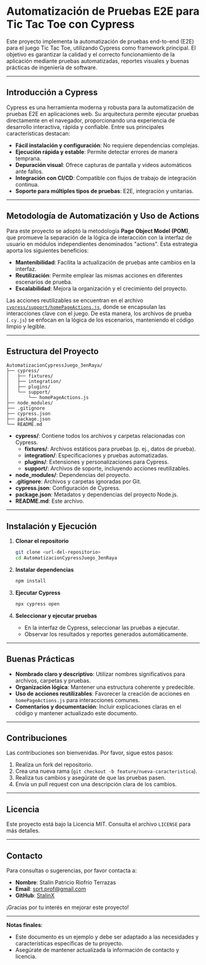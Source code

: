 # Automatización de Pruebas E2E para Tic Tac Toe con Cypress

Este proyecto implementa la automatización de pruebas end-to-end (E2E) para el juego Tic Tac Toe, utilizando Cypress como framework principal. El objetivo es garantizar la calidad y el correcto funcionamiento de la aplicación mediante pruebas automatizadas, reportes visuales y buenas prácticas de ingeniería de software.

---

## Introducción a Cypress

Cypress es una herramienta moderna y robusta para la automatización de pruebas E2E en aplicaciones web. Su arquitectura permite ejecutar pruebas directamente en el navegador, proporcionando una experiencia de desarrollo interactiva, rápida y confiable. Entre sus principales características destacan:

- **Fácil instalación y configuración**: No requiere dependencias complejas.
- **Ejecución rápida y estable**: Permite detectar errores de manera temprana.
- **Depuración visual**: Ofrece capturas de pantalla y videos automáticos ante fallos.
- **Integración con CI/CD**: Compatible con flujos de trabajo de integración continua.
- **Soporte para múltiples tipos de pruebas**: E2E, integración y unitarias.

---

## Metodología de Automatización y Uso de Actions

Para este proyecto se adoptó la metodología **Page Object Model (POM)**, que promueve la separación de la lógica de interacción con la interfaz de usuario en módulos independientes denominados "actions". Esta estrategia aporta los siguientes beneficios:

- **Mantenibilidad**: Facilita la actualización de pruebas ante cambios en la interfaz.
- **Reutilización**: Permite emplear las mismas acciones en diferentes escenarios de prueba.
- **Escalabilidad**: Mejora la organización y el crecimiento del proyecto.

Las acciones reutilizables se encuentran en el archivo [`cypress/support/homePageActions.js`](cypress/support/homePageActions.js), donde se encapsulan las interacciones clave con el juego. De esta manera, los archivos de prueba (`.cy.js`) se enfocan en la lógica de los escenarios, manteniendo el código limpio y legible.

---

## Estructura del Proyecto

```plaintext
AutomatizacionCypressJuego_3enRaya/
├── cypress/
│   ├── fixtures/
│   ├── integration/
│   ├── plugins/
│   └── support/
│       └── homePageActions.js
├── node_modules/
├── .gitignore
├── cypress.json
├── package.json
└── README.md
```

- **cypress/**: Contiene todos los archivos y carpetas relacionadas con Cypress.
  - **fixtures/**: Archivos estáticos para pruebas (p. ej., datos de prueba).
  - **integration/**: Especificaciones y pruebas automatizadas.
  - **plugins/**: Extensiones y personalizaciones para Cypress.
  - **support/**: Archivos de soporte, incluyendo acciones reutilizables.
- **node_modules/**: Dependencias del proyecto.
- **.gitignore**: Archivos y carpetas ignoradas por Git.
- **cypress.json**: Configuración de Cypress.
- **package.json**: Metadatos y dependencias del proyecto Node.js.
- **README.md**: Este archivo.

---

## Instalación y Ejecución

1. **Clonar el repositorio**
   ```sh
   git clone <url-del-repositorio>
   cd AutomatizacionCypressJuego_3enRaya
   ```

2. **Instalar dependencias**
   ```sh
   npm install
   ```

3. **Ejecutar Cypress**
   ```sh
   npx cypress open
   ```

4. **Seleccionar y ejecutar pruebas**
   - En la interfaz de Cypress, seleccionar las pruebas a ejecutar.
   - Observar los resultados y reportes generados automáticamente.

---

## Buenas Prácticas

- **Nombrado claro y descriptivo**: Utilizar nombres significativos para archivos, carpetas y pruebas.
- **Organización lógica**: Mantener una estructura coherente y predecible.
- **Uso de acciones reutilizables**: Favorecer la creación de acciones en `homePageActions.js` para interacciones comunes.
- **Comentarios y documentación**: Incluir explicaciones claras en el código y mantener actualizado este documento.

---

## Contribuciones

Las contribuciones son bienvenidas. Por favor, sigue estos pasos:

1. Realiza un fork del repositorio.
2. Crea una nueva rama (`git checkout -b feature/nueva-caracteristica`).
3. Realiza tus cambios y asegúrate de que las pruebas pasen.
4. Envía un pull request con una descripción clara de los cambios.

---

## Licencia

Este proyecto está bajo la Licencia MIT. Consulta el archivo `LICENSE` para más detalles.

---

## Contacto

Para consultas o sugerencias, por favor contacta a:

- **Nombre**: Stalin Patricio Riofrío Terrazas
- **Email**: sprt.prof@gmail.com
- **GitHub**: [StalinX](https://github.com/StalinX/)

¡Gracias por tu interés en mejorar este proyecto!

---

**Notas finales**:

- Este documento es un ejemplo y debe ser adaptado a las necesidades y características específicas de tu proyecto.
- Asegúrate de mantener actualizada la información de contacto y licencia.